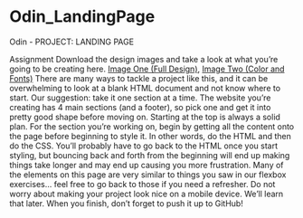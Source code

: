 # Odin_LandingPage
Odin - PROJECT: LANDING PAGE

Assignment
Download the design images and take a look at what you’re going to be creating here. <a href="https://cdn.statically.io/gh/TheOdinProject/curriculum/main/foundations/html_css/project/odin-project.png" rel="HTML"> Image One (Full Design)</a>, <a href="https://cdn.statically.io/gh/TheOdinProject/curriculum/main/foundations/html_css/project/colors_and_stuff.png" rel="CSS">Image Two (Color and Fonts)</a>
There are many ways to tackle a project like this, and it can be overwhelming to look at a blank HTML document and not know where to start. Our suggestion: take it one section at a time. The website you’re creating has 4 main sections (and a footer), so pick one and get it into pretty good shape before moving on. Starting at the top is always a solid plan.
For the section you’re working on, begin by getting all the content onto the page before beginning to style it. In other words, do the HTML and then do the CSS. You’ll probably have to go back to the HTML once you start styling, but bouncing back and forth from the beginning will end up making things take longer and may end up causing you more frustration.
Many of the elements on this page are very similar to things you saw in our flexbox exercises… feel free to go back to those if you need a refresher.
Do not worry about making your project look nice on a mobile device. We’ll learn that later.
When you finish, don’t forget to push it up to GitHub!
